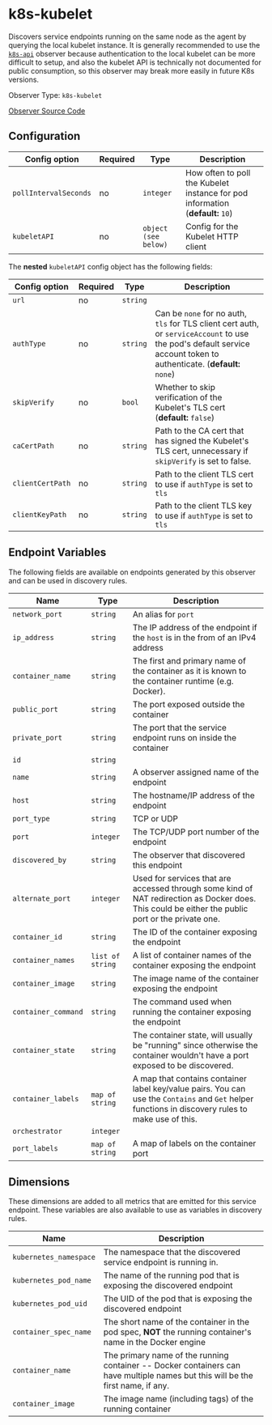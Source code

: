 <!--- GENERATED BY gomplate from scripts/docs/observer-page.md.tmpl --->

# k8s-kubelet

 Discovers service endpoints running on the same node
as the agent by querying the local kubelet instance.  It is generally
recommended to use the [`k8s-api`](./k8s-api.md) observer because
authentication to the local kubelet can be more difficult to setup, and also
the kubelet API is technically not documented for public consumption, so
this observer may break more easily in future K8s versions.


Observer Type: `k8s-kubelet`

[Observer Source Code](https://github.com/signalfx/signalfx-agent/tree/master/internal/observers/kubelet)

## Configuration

| Config option | Required | Type | Description |
| --- | --- | --- | --- |
| `pollIntervalSeconds` | no | `integer` | How often to poll the Kubelet instance for pod information (**default:** `10`) |
| `kubeletAPI` | no | `object (see below)` | Config for the Kubelet HTTP client |


The **nested** `kubeletAPI` config object has the following fields:

| Config option | Required | Type | Description |
| --- | --- | --- | --- |
| `url` | no | `string` |  |
| `authType` | no | `string` | Can be `none` for no auth, `tls` for TLS client cert auth, or `serviceAccount` to use the pod's default service account token to authenticate. (**default:** `none`) |
| `skipVerify` | no | `bool` | Whether to skip verification of the Kubelet's TLS cert (**default:** `false`) |
| `caCertPath` | no | `string` | Path to the CA cert that has signed the Kubelet's TLS cert, unnecessary if `skipVerify` is set to false. |
| `clientCertPath` | no | `string` | Path to the client TLS cert to use if `authType` is set to `tls` |
| `clientKeyPath` | no | `string` | Path to the client TLS key to use if `authType` is set to `tls` |




## Endpoint Variables

The following fields are available on endpoints generated by this observer and
can be used in discovery rules.

| Name | Type | Description |
| ---  | ---  | ---         |
| `network_port` | `string` | An alias for `port` |
| `ip_address` | `string` | The IP address of the endpoint if the `host` is in the from of an IPv4 address |
| `container_name` | `string` | The first and primary name of the container as it is known to the container runtime (e.g. Docker). |
| `public_port` | `string` | The port exposed outside the container |
| `private_port` | `string` | The port that the service endpoint runs on inside the container |
| `id` | `string` |  |
| `name` | `string` | A observer assigned name of the endpoint |
| `host` | `string` | The hostname/IP address of the endpoint |
| `port_type` | `string` | TCP or UDP |
| `port` | `integer` | The TCP/UDP port number of the endpoint |
| `discovered_by` | `string` | The observer that discovered this endpoint |
| `alternate_port` | `integer` | Used for services that are accessed through some kind of NAT redirection as Docker does.  This could be either the public port or the private one. |
| `container_id` | `string` | The ID of the container exposing the endpoint |
| `container_names` | `list of string` | A list of container names of the container exposing the endpoint |
| `container_image` | `string` | The image name of the container exposing the endpoint |
| `container_command` | `string` | The command used when running the container exposing the endpoint |
| `container_state` | `string` | The container state, will usually be "running" since otherwise the container wouldn't have a port exposed to be discovered. |
| `container_labels` | `map of string` | A map that contains container label key/value pairs.  You can use the `Contains` and `Get` helper functions in discovery rules to make use of this. |
| `orchestrator` | `integer` |  |
| `port_labels` | `map of string` | A map of labels on the container port |

## Dimensions

These dimensions are added to all metrics that are emitted for this service
endpoint.  These variables are also available to use as variables in discovery
rules.

| Name | Description |
| ---  | ---         |
| `kubernetes_namespace` | The namespace that the discovered service endpoint is running in. |
| `kubernetes_pod_name` | The name of the running pod that is exposing the discovered endpoint |
| `kubernetes_pod_uid` | The UID of the pod that is exposing the discovered endpoint |
| `container_spec_name` | The short name of the container in the pod spec, **NOT** the running container's name in the Docker engine |
| `container_name` | The primary name of the running container -- Docker containers can have multiple names but this will be the first name, if any. |
| `container_image` | The image name (including tags) of the running container |



